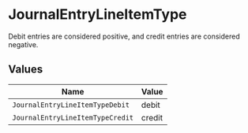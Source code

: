 # JournalEntryLineItemType

Debit entries are considered positive, and credit entries are considered negative.


## Values

| Name                             | Value                            |
| -------------------------------- | -------------------------------- |
| `JournalEntryLineItemTypeDebit`  | debit                            |
| `JournalEntryLineItemTypeCredit` | credit                           |